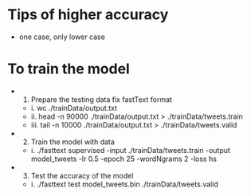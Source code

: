 Tips of higher accuracy
===
- one case, only lower case

To train the model
===
- 1. Prepare the testing data fix fastText format
  - i. wc ./trainData/output.txt
  - ii. head -n 90000 ./trainData/output.txt > ./trainData/tweets.train
  - iii. tail -n 10000 ./trainData/output.txt > ./trainData/tweets.valid
- 2. Train the model with data
  - i. ./fasttext supervised -input ./trainData/tweets.train -output model_tweets -lr 0.5 -epoch 25 -wordNgrams 2 -loss hs
- 3. Test the accuracy of the model
  - i. ./fasttext test model_tweets.bin ./trainData/tweets.valid
